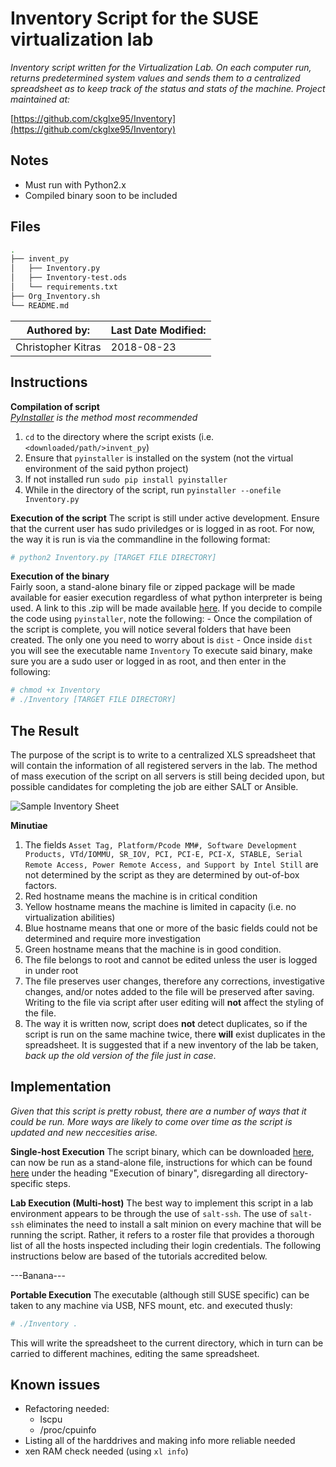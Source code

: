 Inventory Script for the SUSE virtualization lab
================================================

_Inventory script written for the Virtualization Lab. On each computer run, returns predetermined system values and sends them to a centralized spreadsheet as to keep track of the status and stats of the machine. Project maintained at:_

[https://github.com/ckglxe95/Inventory](https://github.com/ckglxe95/Inventory)

Notes
-------------
- Must run with Python2.x
- Compiled binary soon to be included

Files
-------------
```bash
.
├── invent_py
│   ├── Inventory.py
│   ├── Inventory-test.ods
│   └── requirements.txt
├── Org_Inventory.sh
└── README.md  
```

|   Authored by:   |   Last Date Modified:   |
|   ------------   |   -------------------   |
|   Christopher Kitras     |   2018-08-23  |

Instructions
-------------
**Compilation of script**  
_[PyInstaller](https://pypi.org/project/PyInstaller/) is the method most recommended_
1. `cd` to the directory where the script exists (i.e. `<downloaded/path/>invent_py`)
2. Ensure that `pyinstaller` is installed on the system (not the virtual environment of the said python project)
3. If not installed run `sudo pip install pyinstaller`
4. While in the directory of the script, run `pyinstaller --onefile Inventory.py`

**Execution of the script**
The script is still under active development. Ensure that the current user has sudo priviledges or is logged in as root. For now, the way it is run is via the commandline in the following format:


```bash
# python2 Inventory.py [TARGET FILE DIRECTORY]
```

**Execution of the binary**  
Fairly soon, a stand-alone binary file or zipped package will be made available for easier execution regardless of what python interpreter is being used. A link to this .zip will be made available [here](https://github.com/ckglxe95/Inventory/tree/master/invent_py/bin). If you decide to compile the code using `pyinstaller`, note the following:
    - Once the compilation of the script is complete, you will notice several folders that have been created. The only one you need to worry about is `dist`
    - Once inside `dist` you will see the executable name `Inventory`
To execute said binary, make sure you are a sudo user or logged in as root, and then enter in the following:
```bash
# chmod +x Inventory
# ./Inventory [TARGET FILE DIRECTORY]
```

The Result
-------------
The purpose of the script is to write to a centralized XLS spreadsheet that will contain the information of all registered servers in the lab. The method of mass execution of the script on all servers is still being decided upon, but possible candidates for completing the job are either SALT or Ansible. 

![Sample Inventory Sheet](https://raw.githubusercontent.com/ckglxe95/Inventory/master/Sample.png "Sample Inventory Sheet")

**Minutiae**  
1. The fields `Asset Tag, Platform/Pcode MM#, Software Development Products, VTd/IOMMU, SR_IOV, PCI, PCI-E, PCI-X, STABLE, Serial Remote Access, Power Remote Access, and Support by Intel Still` are not determined by the script as they are determined by out-of-box factors.
2. Red hostname means the machine is in critical condition
3. Yellow hostname means the machine is limited in capacity (i.e. no virtualization abilities)
4. Blue hostname means that one or more of the basic fields could not be determined and require more investigation
5. Green hostname means that the machine is in good condition.
6. The file belongs to root and cannot be edited unless the user is logged in under root
7. The file preserves user changes, therefore any corrections, investigative changes, and/or notes added to the file will be preserved after saving. Writing to the file via script after user editing will **not** affect the styling of the file.
8. The way it is written now, script does **not** detect duplicates, so if the script is run on the same machine twice, there **will** exist duplicates in the spreadsheet. It is suggested that if a new inventory of the lab be taken, _back up the old version of the file just in case_.


Implementation
-------------
_Given that this script is pretty robust, there are a number of ways that it could be run. More ways are likely to come over time as the script is updated and new neccesities arise._

**Single-host Execution**
The script binary, which can be downloaded [here](https://github.com/ckglxe95/Inventory/tree/master/invent_py/bin), can now be run as a stand-alone file, instructions for which can be found [here](https://github.com/ckglxe95/Inventory/blob/master/README.md#instructions) under the heading "Execution of binary", disregarding all directory-specific steps.

**Lab Execution (Multi-host)**
The best way to implement this script in a lab environment appears to be through the use of `salt-ssh`. The use of `salt-ssh` eliminates the need to install a salt minion on every machine that will be running the script. Rather, it refers to a roster file that provides a thorough list of all the hosts inspected including their login credentials. The following instructions below are based of the tutorials accredited below.

---Banana---

**Portable Execution**
The executable (although still SUSE specific) can be taken to any machine via USB, NFS mount, etc. and executed thusly:
```bash
# ./Inventory .
```
This will write the spreadsheet to the current directory, which in turn can be carried to different machines, editing the same spreadsheet.

Known issues
-------------
- Refactoring needed:
    - lscpu
    - /proc/cpuinfo
- Listing all of the harddrives and making info more reliable needed
- xen RAM check needed (using `xl info`)
